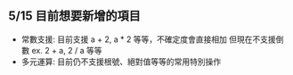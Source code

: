 ## 5/15 目前想要新增的項目
* 常數支援:
    目前支援 a + 2, a * 2 等等，不確定度會直接相加
    但現在不支援倒數 ex. 2 + a, 2 / a 等等
* 多元運算:
    目前仍不支援根號、絕對值等等的常用特別操作
